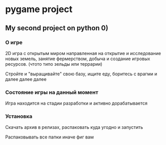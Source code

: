 # pygame project

## My second project on python 0)

### О игре
2D игра с открытым миром направленная на открытие и исследование новых земель,
занятие фермерством, добыча и создание игровых ресурсов. (чтото типо зельды или террарии)

Стройте и "выращивайте" свою базу, ищите еду, боритесь с врагми и далее далее далее

### Состояние игры на данный момент

Игра находится на стадии разработки и активно дорабатывается

### Установка 

Скачать архив в релизах, распаковать куда угодно и запустить 

Распаковывать все папки иначе фиг вам
